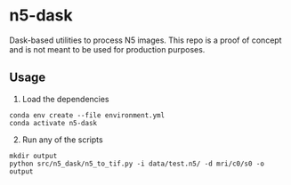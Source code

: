 # n5-dask

Dask-based utilities to process N5 images. This repo is a proof of concept and is not meant to be used for production purposes.

## Usage

1. Load the dependencies

```
conda env create --file environment.yml
conda activate n5-dask
```

2. Run any of the scripts

```
mkdir output
python src/n5_dask/n5_to_tif.py -i data/test.n5/ -d mri/c0/s0 -o output
```

